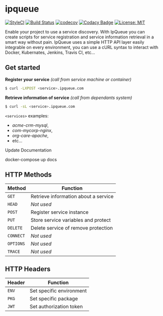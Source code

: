 # ipqueue

[![StyleCI](https://github.styleci.io/repos/158704688/shield?branch=master)](https://github.styleci.io/repos/158704688)
[![Build Status](https://travis-ci.org/javanile/ipqueue.svg?branch=master)](https://travis-ci.org/javanile/ipqueue)
[![codecov](https://codecov.io/gh/javanile/ipqueue/branch/master/graph/badge.svg)](https://codecov.io/gh/javanile/ipqueue)
[![Codacy Badge](https://api.codacy.com/project/badge/Grade/00bc294fe3ae4bca8c74d6d6530f3d54)](https://app.codacy.com/app/francescobianco/ipqueue?utm_source=github.com&utm_medium=referral&utm_content=javanile/ipqueue&utm_campaign=Badge_Grade_Dashboard)
[![License: MIT](https://img.shields.io/badge/License-MIT-yellow.svg)](https://opensource.org/licenses/MIT)

Enable your project to use a service discovery. With IpQueue you can create scripts for service registration and service information retrieval in a smart way without pain. IpQueue uses a simple HTTP API layer easily integrable on every environment, you can use a cURL syntax to interact with Docker, Kubernates, Jenkins, Travis CI, etc...

## Get started

**Register your service** *(call from service machine or container)*
```bash
$ curl -LXPOST <service>.ipqueue.com
```

**Retrieve information of service** *(call from dependants system)*
```bash
$ curl -sL <service>.ipqueue.com
```

`<services>` examples: 
  - *acme-crm-mysql*, 
  - *com-mycorp-nginx*, 
  - *org-care-apache*, 
  - etc...


Update Documentation

docker-compose up docs

## HTTP Methods

| Method    | Function                             |
| --------- | ------------------------------------ |
| `GET`     | Retrieve information about a service |
| `HEAD`    | _Not used_                           |
| `POST`    | Register service instance            |
| `PUT`     | Store service variables and protect  |
| `DELETE`  | Delete service of remove protection  |
| `CONNECT` | _Not used_                           |
| `OPTIONS` | _Not used_                           |
| `TRACE`   | _Not used_                           |

## HTTP Headers

| Header    | Function                 |
| --------- | ------------------------ |
| `ENV`     | Set specific environment |
| `PKG`     | Set specific package     |
| `JWT`     | Set authorization token  |

